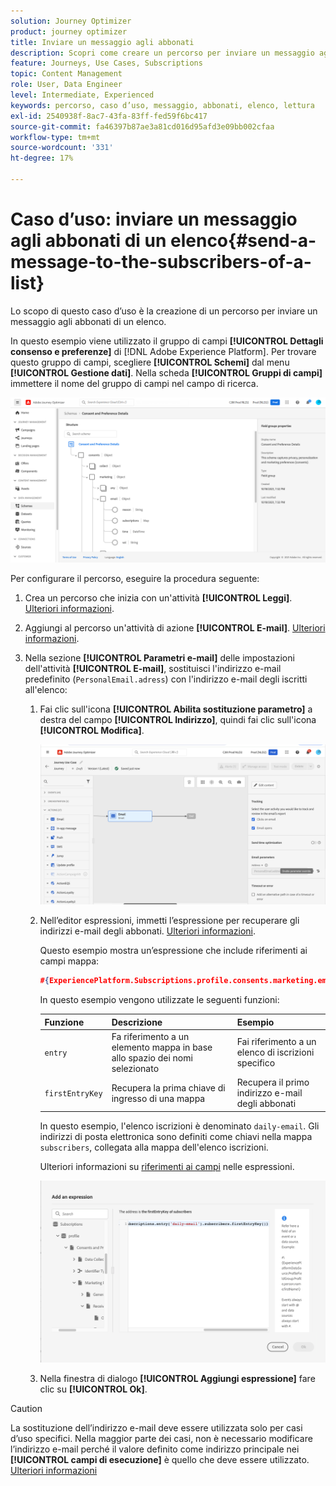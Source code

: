 ```yaml
---
solution: Journey Optimizer
product: journey optimizer
title: Inviare un messaggio agli abbonati
description: Scopri come creare un percorso per inviare un messaggio agli abbonati di un elenco
feature: Journeys, Use Cases, Subscriptions
topic: Content Management
role: User, Data Engineer
level: Intermediate, Experienced
keywords: percorso, caso d’uso, messaggio, abbonati, elenco, lettura
exl-id: 2540938f-8ac7-43fa-83ff-fed59f6bc417
source-git-commit: fa46397b87ae3a81cd016d95afd3e09bb002cfaa
workflow-type: tm+mt
source-wordcount: '331'
ht-degree: 17%

---
```


# Caso d’uso: inviare un messaggio agli abbonati di un elenco{#send-a-message-to-the-subscribers-of-a-list}

Lo scopo di questo caso d’uso è la creazione di un percorso per inviare un messaggio agli abbonati di un elenco.

In questo esempio viene utilizzato il gruppo di campi **[!UICONTROL Dettagli consenso e preferenze]** di [!DNL Adobe Experience Platform]. Per trovare questo gruppo di campi, scegliere **[!UICONTROL Schemi]** dal menu **[!UICONTROL Gestione dati]**. Nella scheda **[!UICONTROL Gruppi di campi]** immettere il nome del gruppo di campi nel campo di ricerca.

![Questo gruppo di campi include l&#39;elemento subscriptions](assets/consent-and-preference-details-field-group.png)

Per configurare il percorso, eseguire la procedura seguente:

1. Crea un percorso che inizia con un&#39;attività **[!UICONTROL Leggi]**. [Ulteriori informazioni](journey-gs.md).
1. Aggiungi al percorso un&#39;attività di azione **[!UICONTROL E-mail]**. [Ulteriori informazioni](journeys-message.md).
1. Nella sezione **[!UICONTROL Parametri e-mail]** delle impostazioni dell&#39;attività **[!UICONTROL E-mail]**, sostituisci l&#39;indirizzo e-mail predefinito (`PersonalEmail.adress`) con l&#39;indirizzo e-mail degli iscritti all&#39;elenco:

   1. Fai clic sull&#39;icona **[!UICONTROL Abilita sostituzione parametro]** a destra del campo **[!UICONTROL Indirizzo]**, quindi fai clic sull&#39;icona **[!UICONTROL Modifica]**.

      ![](assets/message-to-subscribers-uc-1.png)

   1. Nell’editor espressioni, immetti l’espressione per recuperare gli indirizzi e-mail degli abbonati. [Ulteriori informazioni](expression/expressionadvanced.md).

      Questo esempio mostra un’espressione che include riferimenti ai campi mappa:

      ```json
      #{ExperiencePlatform.Subscriptions.profile.consents.marketing.email.subscriptions.entry('daily-email').subscribers.firstEntryKey()}
      ```

      In questo esempio vengono utilizzate le seguenti funzioni:

      | Funzione | Descrizione | Esempio |
      | --- | --- | --- |
      | `entry` | Fa riferimento a un elemento mappa in base allo spazio dei nomi selezionato | Fai riferimento a un elenco di iscrizioni specifico |
      | `firstEntryKey` | Recupera la prima chiave di ingresso di una mappa | Recupera il primo indirizzo e-mail degli abbonati |

      In questo esempio, l&#39;elenco iscrizioni è denominato `daily-email`. Gli indirizzi di posta elettronica sono definiti come chiavi nella mappa `subscribers`, collegata alla mappa dell&#39;elenco iscrizioni.

      Ulteriori informazioni su [riferimenti ai campi](expression/field-references.md) nelle espressioni.

      ![](assets/message-to-subscribers-uc-2.png)

   1. Nella finestra di dialogo **[!UICONTROL Aggiungi espressione]** fare clic su **[!UICONTROL Ok]**.

>[!CAUTION]
>
>La sostituzione dell’indirizzo e-mail deve essere utilizzata solo per casi d’uso specifici. Nella maggior parte dei casi, non è necessario modificare l’indirizzo e-mail perché il valore definito come indirizzo principale nei **[!UICONTROL campi di esecuzione]** è quello che deve essere utilizzato. [Ulteriori informazioni](../configuration/primary-email-addresses.md)
